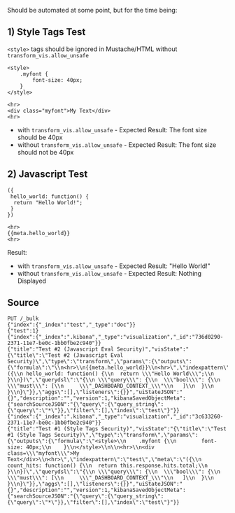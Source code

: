 Should be automated at some point, but for the time being:

## 1) Style Tags Test

`<style>` tags should be ignored in Mustache/HTML without `transform_vis.allow_unsafe` 


```
<style>
    .myfont {
        font-size: 40px;
    }
</style>

<hr>
<div class="myfont">My Text</div>
<hr>
```

- with `transform_vis.allow_unsafe` - Expected Result: The font size should be 40px
- without `transform_vis.allow_unsafe` - Expected Result: The font size should not be 40px

## 2) Javascript Test

```
({
 hello_world: function() {
  return "Hello World!";
 }
})
```

```
<hr>
{{meta.hello_world}}
<hr>
```

Result:   
- with `transform_vis.allow_unsafe` - Expected Result: "Hello World!"
- without `transform_vis.allow_unsafe` - Expected Result: Nothing Displayed 


## Source

```
PUT /_bulk
{"index":{"_index":"test","_type":"doc"}}
{"test":1}
{"index":{"_index":".kibana","_type":"visualization","_id":"736d0290-2371-11e7-be0c-1bb0fbe2c940"}}
{"title":"Test #2 (Javascript Eval Security)","visState":"{\"title\":\"Test #2 (Javascript Eval Security)\",\"type\":\"transform\",\"params\":{\"outputs\":{\"formula\":\"\\n<hr>\\n{{meta.hello_world}}\\n<hr>\",\"indexpattern\":\"test\",\"meta\":\"({\\n hello_world: function() {\\n  return \\\"Hello World\\\";\\n }\\n})\",\"querydsl\":\"{\\n \\\"query\\\": {\\n  \\\"bool\\\": {\\n   \\\"must\\\": [\\n     \\\"_DASHBOARD_CONTEXT_\\\"\\n   ]\\n  }\\n }\\n}\"}},\"aggs\":[],\"listeners\":{}}","uiStateJSON":"{}","description":"","version":1,"kibanaSavedObjectMeta":{"searchSourceJSON":"{\"query\":{\"query_string\":{\"query\":\"*\"}},\"filter\":[],\"index\":\"test\"}"}}
{"index":{"_index":".kibana","_type":"visualization","_id":"3c633260-2371-11e7-be0c-1bb0fbe2c940"}}
{"title":"Test #1 (Style Tags Security)","visState":"{\"title\":\"Test #1 (Style Tags Security)\",\"type\":\"transform\",\"params\":{\"outputs\":{\"formula\":\"<style>\\n    .myfont {\\n        font-size: 40px;\\n    }\\n</style>\\n\\n<hr>\\n<div class=\\\"myfont\\\">My Text</div>\\n<hr>\",\"indexpattern\":\"test\",\"meta\":\"({\\n count_hits: function() {\\n  return this.response.hits.total;\\n }\\n})\",\"querydsl\":\"{\\n \\\"query\\\": {\\n  \\\"bool\\\": {\\n   \\\"must\\\": [\\n     \\\"_DASHBOARD_CONTEXT_\\\"\\n   ]\\n  }\\n }\\n}\"}},\"aggs\":[],\"listeners\":{}}","uiStateJSON":"{}","description":"","version":1,"kibanaSavedObjectMeta":{"searchSourceJSON":"{\"query\":{\"query_string\":{\"query\":\"*\"}},\"filter\":[],\"index\":\"test\"}"}}
```
